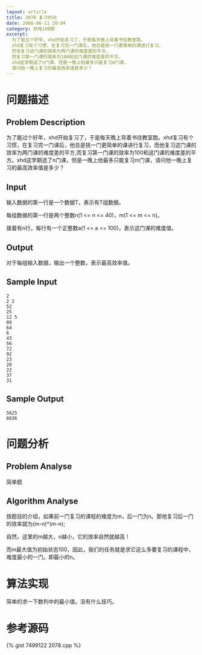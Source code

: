 ```yaml
---
layout: article
title: 2078 复习时间
date: 2008-06-11 20:04
category: 杭电100题
excerpt:
  为了能过个好年，xhd开始复习了，于是每天晚上背着书往教室跑。
  xhd复习有个习惯，在复习完一门课后，他总是挑一门更简单的课进行复习，
  而他复习这门课的效率为两门课的难度差的平方,
  而复习第一门课的效率为100和这门课的难度差的平方。
  xhd这学期选了n门课，但是一晚上他最多只能复习m门课，
  请问他一晚上复习的最高效率值是多少？
---
```

# 问题描述

## Problem Description

为了能过个好年，xhd开始复习了，于是每天晚上背着书往教室跑。xhd复习有个习惯，在复习完一门课后，他总是挑一门更简单的课进行复习，而他复习这门课的效率为两门课的难度差的平方,而复习第一门课的效率为100和这门课的难度差的平方。xhd这学期选了n门课，但是一晚上他最多只能复习m门课，请问他一晚上复习的最高效率值是多少？

## Input

输入数据的第一行是一个数据T，表示有T组数据。

每组数据的第一行是两个整数n(1 <= n <= 40)，m(1 <= m <= n)。

接着有n行，每行有一个正整数a(1 <= a <= 100)，表示这门课的难度值。

## Output

对于每组输入数据，输出一个整数，表示最高效率值。

## Sample Input

    2
    2 2
    52
    25
    12 5
    89
    64
    6
    43
    56
    72
    92
    23
    20
    22
    37
    31

## Sample Output

    5625
    8836

# 问题分析

## Problem Analyse

简单题

## Algorithm Analyse

按题目的介绍，如果前一门复习的课程的难度为m，后一门为n。那他复习后一门的效率就为(m-n)*(m-n);

自然，这里的m越大，n越小，它的效率自然就越高！

而m最大值为初始状态100，因此，我们的任务就是求它这么多要复习的课程中，难度最小的一门。即最小的n。

# 算法实现

简单的求一下数列中的最小值。没有什么技巧。

# 参考源码

{% gist 7499122 2078.cpp %}
